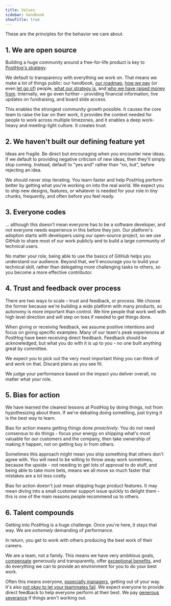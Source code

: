 ```yaml
---
title: Values
sidebar: Handbook
showTitle: true
---
```


These are the principles for the behavior we care about.

## 1. We are open source

Building a huge community around a free-for-life product is key to [PostHog's strategy](/handbook/why-does-posthog-exist).

We default to transparency with everything we work on. That means we make a lot of things public: our handbook, [our roadmap](/handbook/strategy/roadmap), [how we pay](/handbook/people/compensation) (or even [let go of](/handbook/people/offboarding)) people, [what our strategy is](/handbook/why-does-posthog-exist), and [who we have raised money from](/handbook/strategy/investors). Internally, we go even further – providing financial information, live updates on fundraising, and board slide access.

This enables the strongest community growth possible. It causes the core team to raise the bar on their work, it provides the context needed for people to work across multiple timezones, and it enables a deep work-heavy and meeting-light culture. It creates trust.

## 2. We haven't built our defining feature yet

Ideas are fragile. Be direct but encouraging when you encounter new ideas. If we default to providing negative criticism of new ideas, then they'll simply stop coming. Instead, default to "yes and" rather than "no, but", before rejecting an idea.

We should never stop iterating. You learn faster and help PostHog perform better by getting what you're working on into the real world. We expect you to ship new designs, features, or whatever is needed for your role in tiny chunks, frequently, and often before you feel ready.

## 3. Everyone codes

... although this doesn't mean everyone has to be a software developer, and not everyone needs experience in this before they join. Our platform's adoption starts with developers using our open-source project, so we use GitHub to share most of our work publicly and to build a large community of technical users.

No matter your role, being able to use the basics of GitHub helps you understand our audience. Beyond that, we'll encourage you to build your technical skill, rather than delegating more challenging tasks to others, so you become a more effective contributor.

## 4. Trust and feedback over process

There are two ways to scale – trust and feedback, or process. We choose the former because we're building a wide platform with many products, so autonomy is more important than control. We hire people that work well with high level direction and will step on toes if needed to get things done.

When giving or receiving feedback, we assume positive intentions and focus on giving specific examples. Many of our team's peak experiences at PostHog have been receiving direct feedback. Feedback should be acknowledged, but what you do with it is up to you - no one built anything great by committee.

We expect you to pick out the very most important thing you can think of and work on that. Discard plans as you see fit.

We judge your performance based on the impact you deliver overall, no matter what your role.

## 5. Bias for action

We have learned the clearest lessons at PostHog by doing things, not from hypothesizing about them. If we're debating doing something, just trying it is the best way to learn.

Bias for action means getting things done _proactively_. You do not need consensus to do things - focus your energy on shipping what's most valuable for our customers and the company, then take ownership of making it happen, not on getting buy in from others.

Sometimes this approach might mean you ship something that others don't agree with. You will need to be willing to throw away work sometimes, because the upside - not needing to get lots of approval to do stuff, and being able to take more bets, means we all move so much faster that mistakes are a lot less costly.

Bias for action doesn't just mean shipping huge product features. It may mean diving into a small customer support issue quickly to delight them - this is one of the main reasons people recommend us to others.

## 6. Talent compounds

Getting into PostHog is a huge challenge. Once you're here, it stays that way. We are *extremely* demanding of performance.

In return, you get to work with others producing the best work of their careers.

We are a team, not a family. This means we have very ambitious goals, [compensate](/handbook/people/compensation#how-it-works) generously and transparently, offer [exceptional benefits](/handbook/people/benefits), and do everything we can to provide an environment for you to do your best work.

Often this means everyone, [especially managers](/handbook/company/management), getting out of your way. It's also [not okay to let your teammates fail](/handbook/company/culture/#dont-let-others-fail). We expect everyone to provide direct feedback to help everyone perform at their best. We pay [generous severance](/handbook/people/compensation#severance) if things aren't working out.
